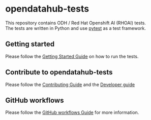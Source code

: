 # opendatahub-tests

This repository contains ODH / Red Hat Openshift AI (RHOAI) tests.  
The tests are written in Python and use [pytest](https://docs.pytest.org/en/stable/) as a test framework.


## Getting started
Please follow the [Getting Started Guide](docs/GETTING_STARTED.md) on how to run the tests.


## Contribute to opendatahub-tests
Please follow the [Contributing Guide](docs/CONTRIBUTING.md) and the [Developer guide](docs/DEVELOPER_GUIDE.md)


## GitHub workflows
Please follow the [GitHub workflows Guide](docs/GITHUB_WORKFLOWS.md) for more information.
